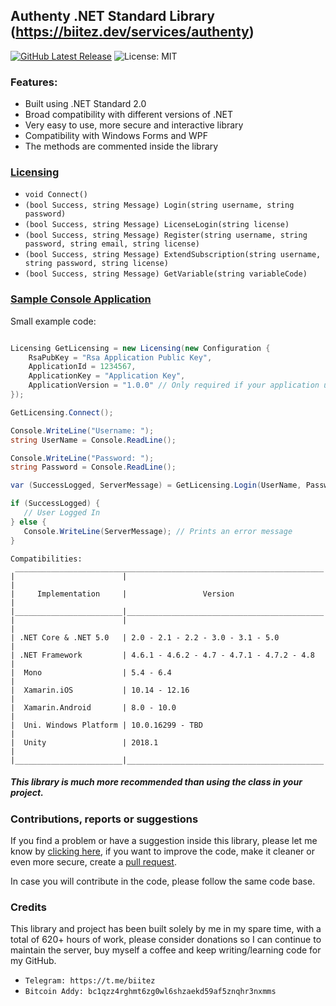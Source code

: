 ## Authenty .NET Standard Library (https://biitez.dev/services/authenty)

[![GitHub Latest Release](https://img.shields.io/github/v/release/biitez/AuthentyLib.svg)](https://github.com/biitez/AuthentyLib/releases)
![License: MIT](https://img.shields.io/badge/License-MIT-blue.svg)

### Features:
- Built using .NET Standard 2.0
- Broad compatibility with different versions of .NET
- Very easy to use, more secure and interactive library
- Compatibility with Windows Forms and WPF
- The methods are commented inside the library

### [Licensing](https://github.com/biitez/AuthentyLib/blob/master/Authenty/Licensing.cs)

- `void Connect()`
- `(bool Success, string Message) Login(string username, string password)`
- `(bool Success, string Message) LicenseLogin(string license)`
- `(bool Success, string Message) Register(string username, string password, string email, string license)`
- `(bool Success, string Message) ExtendSubscription(string username, string password, string license)`
- `(bool Success, string Message) GetVariable(string variableCode)`

### [Sample Console Application](https://github.com/biitez/AuthentyLib/blob/master/Authenty.Test/Program.cs)

Small example code:

```cs

Licensing GetLicensing = new Licensing(new Configuration {
    RsaPubKey = "Rsa Application Public Key",
    ApplicationId = 1234567,
    ApplicationKey = "Application Key",
    ApplicationVersion = "1.0.0" // Only required if your application uses an auto-updater
});

GetLicensing.Connect();

Console.WriteLine("Username: ");
string UserName = Console.ReadLine();

Console.WriteLine("Password: ");
string Password = Console.ReadLine();

var (SuccessLogged, ServerMessage) = GetLicensing.Login(UserName, Password);

if (SuccessLogged) {
   // User Logged In
} else {
   Console.WriteLine(ServerMessage); // Prints an error message
}

```


```
Compatibilities:
 _____________________________________________________________________
|                        |                                            |
|     Implementation     |                 Version                    |
|________________________|____________________________________________|
|                        |                                            |
| .NET Core & .NET 5.0   | 2.0 - 2.1 - 2.2 - 3.0 - 3.1 - 5.0          |
| .NET Framework         | 4.6.1 - 4.6.2 - 4.7 - 4.7.1 - 4.7.2 - 4.8  |
|  Mono                  | 5.4 - 6.4                                  |
|  Xamarin.iOS           | 10.14 - 12.16                              |
|  Xamarin.Android       | 8.0 - 10.0                                 |
|  Uni. Windows Platform | 10.0.16299 - TBD                           |
|  Unity                 | 2018.1                                     |
|________________________|____________________________________________|
```

##### This library is much more recommended than using the class in your project.

### Contributions, reports or suggestions
If you find a problem or have a suggestion inside this library, please let me know by [clicking here](https://github.com/biitez/AuthentyLib/issues), if you want to improve the code, make it cleaner or even more secure, create a [pull request](https://github.com/biitez/AuthentyLib/pulls). 

In case you will contribute in the code, please follow the same code base.

### Credits
This library and project has been built solely by me in my spare time, with a total of 620+ hours of work, please consider donations so I can continue to maintain the server, buy myself a coffee and keep writing/learning code for my GitHub.

- `Telegram: https://t.me/biitez`
- `Bitcoin Addy: bc1qzz4rghmt6zg0wl6shzaekd59af5znqhr3nxmms`
